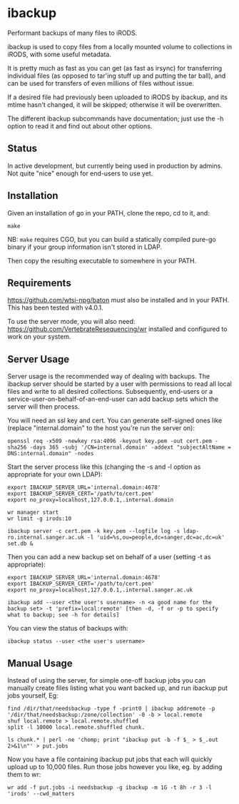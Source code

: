 # ibackup
Performant backups of many files to iRODS.

ibackup is used to copy files from a locally mounted volume to collections in
iRODS, with some useful metadata.

It is pretty much as fast as you can get (as fast as irsync) for transferring
individual files (as opposed to tar'ing stuff up and putting the tar ball), and
can be used for transfers of even millions of files without issue.

If a desired file had previously been uploaded to iRODS by ibackup, and its
mtime hasn't changed, it will be skipped; otherwise it will be overwritten.

The different ibackup subcommands have documentation; just use the -h  option to
read it and find out about other options.

## Status
In active development, but currently being used in production by admins. Not
quite "nice" enough for end-users to use yet.

## Installation
Given an installation of go in your PATH, clone the repo, cd to it, and:

```
make
```

NB: `make` requires CGO, but you can build a statically compiled pure-go binary
if your group information isn't stored in LDAP.

Then copy the resulting executable to somewhere in your PATH.

## Requirements
https://github.com/wtsi-npg/baton must also be installed and in your PATH.
This has been tested with v4.0.1.

To use the server mode, you will also need:
https://github.com/VertebrateResequencing/wr
installed and configured to work on your system.

## Server Usage
Server usage is the recommended way of dealing with backups. The ibackup server
should be started by a user with permissions to read all local files and write
to all desired collections. Subsequently, end-users or a
service-user-on-behalf-of-an-end-user can add backup sets which the server will
then process.

You will need an ssl key and cert. You can generate self-signed ones like
(replace "internal.domain" to the host you're run the server on):

```
openssl req -x509 -newkey rsa:4096 -keyout key.pem -out cert.pem -sha256 -days 365 -subj '/CN=internal.domain' -addext "subjectAltName = DNS:internal.domain" -nodes
```

Start the server process like this (changing the -s and -l option as appropriate
for your own LDAP):

```
export IBACKUP_SERVER_URL='internal.domain:4678'
export IBACKUP_SERVER_CERT='/path/to/cert.pem'
export no_proxy=localhost,127.0.0.1,.internal.domain

wr manager start
wr limit -g irods:10

ibackup server -c cert.pem -k key.pem --logfile log -s ldap-ro.internal.sanger.ac.uk -l 'uid=%s,ou=people,dc=sanger,dc=ac,dc=uk' set.db &
```

Then you can add a new backup set on behalf of a user (setting -t as
appropriate):

```
export IBACKUP_SERVER_URL='internal.domain:4678'
export IBACKUP_SERVER_CERT='/path/to/cert.pem'
export no_proxy=localhost,127.0.0.1,.internal.sanger.ac.uk

ibackup add --user <the user's username> -n <a good name for the backup set> -t 'prefix=local:remote' [then -d, -f or -p to specify what to backup; see -h for details]
```

You can view the status of backups with:

```
ibackup status --user <the user's username>
```

## Manual Usage
Instead of using the server, for simple one-off backup jobs you can manually
create files listing what you want backed up, and run ibackup put jobs yourself,
Eg:

```
find /dir/that/needsbackup -type f -print0 | ibackup addremote -p '/dir/that/needsbackup:/zone/collection' -0 -b > local.remote
shuf local.remote > local.remote.shuffled
split -l 10000 local.remote.shuffled chunk.

ls chunk.* | perl -ne 'chomp; print "ibackup put -b -f $_ > $_.out 2>&1\n"' > put.jobs
```

Now you have a file containing ibackup put jobs that each will quickly upload
up to 10,000 files. Run those jobs however you like, eg. by adding them to wr:

```
wr add -f put.jobs -i needsbackup -g ibackup -m 1G -t 8h -r 3 -l 'irods' --cwd_matters
```
